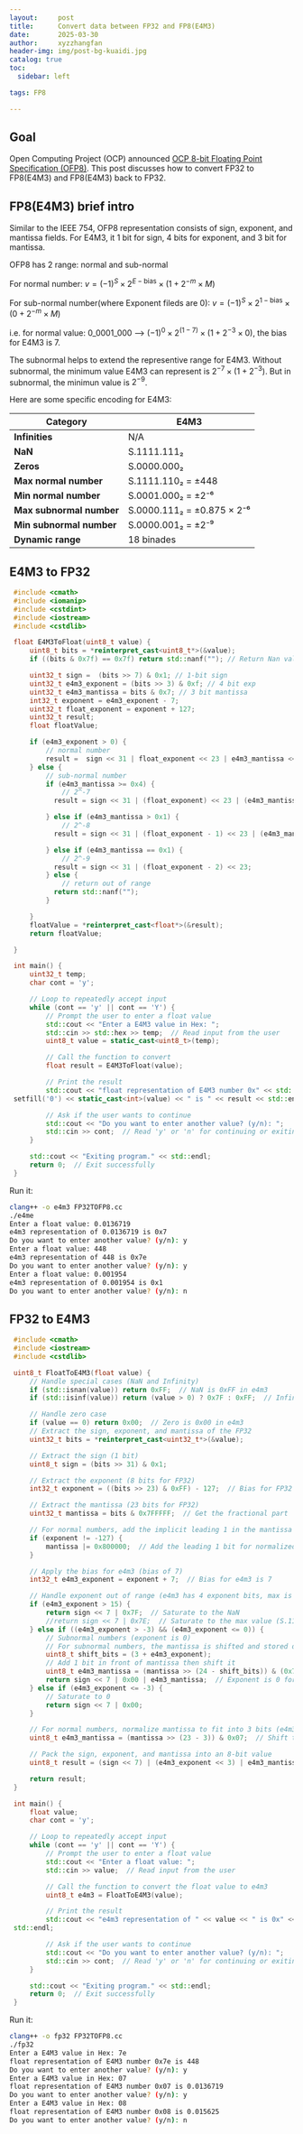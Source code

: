 ```yaml
---
layout:     post
title:      Convert data between FP32 and FP8(E4M3)
date:       2025-03-30
author:     xyzzhangfan
header-img: img/post-bg-kuaidi.jpg
catalog: true
toc:
  sidebar: left

tags: FP8

---
```


## Goal
Open Computing Project (OCP) announced [OCP 8-bit Floating Point Specification (OFP8)](https://www.opencompute.org/documents/ocp-8-bit-floating-point-specification-ofp8-revision-1-0-2023-12-01-pdf-1). This post discusses how to convert FP32 to FP8(E4M3) and FP8(E4M3) back to FP32.

## FP8(E4M3) brief intro
Similar to the IEEE 754, OFP8 representation consists of sign, exponent, and mantissa fields. For E4M3, it 1 bit for sign, 4 bits for exponent, and 3 bit for mantissa.

OFP8 has 2 range: normal and sub-normal

For normal number:
$v = (-1)^S \times 2^{E - \text{bias}} \times (1 + 2^{-m} \times M)$

For sub-normal number(where Exponent fileds are 0):
$v = (-1)^S \times 2^{1 - \text{bias}} \times (0 + 2^{-m} \times M)$

i.e. for normal value: 0_0001_000 --> $(-1)^0 \times 2^{(1-7)} \times (1 + 2^{-3} \times 0)$, the bias for E4M3 is 7. 

The subnormal helps to extend the representive range for E4M3. Without subnormal, the minimum value E4M3 can represent is $2^{-7} \times (1 + 2^{-3})$. But in subnormal, the minimun value is $2^{-9}$.

Here are some specific encoding for E4M3:

| Category                 | E4M3                  |
|--------------------------|----------------------|
| **Infinities**           | N/A                  |
| **NaN**                 | S.1111.111₂          |
| **Zeros**               | S.0000.000₂          |
| **Max normal number**    | S.1111.110₂ = ±448   |
| **Min normal number**    | S.0001.000₂ = ±2⁻⁶   |
| **Max subnormal number** | S.0000.111₂ = ±0.875 × 2⁻⁶ |
| **Min subnormal number** | S.0000.001₂ = ±2⁻⁹   |
| **Dynamic range**        | 18 binades           |



## E4M3 to FP32
```cpp
 #include <cmath>
 #include <iomanip>
 #include <cstdint>
 #include <iostream>
 #include <cstdlib>

 float E4M3ToFloat(uint8_t value) {
     uint8_t bits = *reinterpret_cast<uint8_t*>(&value);
     if ((bits & 0x7f) == 0x7f) return std::nanf(""); // Return Nan value

     uint32_t sign =  (bits >> 7) & 0x1; // 1-bit sign
     uint32_t e4m3_exponent = (bits >> 3) & 0xf; // 4 bit exp
     uint32_t e4m3_mantissa = bits & 0x7; // 3 bit mantissa
     int32_t exponent = e4m3_exponent - 7;
     uint32_t float_exponent = exponent + 127;
     uint32_t result;
     float floatValue;

     if (e4m3_exponent > 0) {
         // normal number
         result =  sign << 31 | float_exponent << 23 | e4m3_mantissa << (23 - 3);
     } else {
         // sub-normal number
         if (e4m3_mantissa >= 0x4) {
             // 2^-7
           result = sign << 31 | (float_exponent) << 23 | (e4m3_mantissa & 0x3) << (23 -2);

         } else if (e4m3_mantissa > 0x1) {
             // 2^-8
           result = sign << 31 | (float_exponent - 1) << 23 | (e4m3_mantissa & 0x1) << (23 -1);

         } else if (e4m3_mantissa == 0x1) {
             // 2^-9
           result = sign << 31 | (float_exponent - 2) << 23;
         } else {
             // return out of range
           return std::nanf("");
         }

     }
     floatValue = *reinterpret_cast<float*>(&result);
     return floatValue;

 }

 int main() {
     uint32_t temp;
     char cont = 'y';

     // Loop to repeatedly accept input
     while (cont == 'y' || cont == 'Y') {
         // Prompt the user to enter a float value
         std::cout << "Enter a E4M3 value in Hex: ";
         std::cin >> std::hex >> temp;  // Read input from the user
         uint8_t value = static_cast<uint8_t>(temp);

         // Call the function to convert
         float result = E4M3ToFloat(value);

         // Print the result
         std::cout << "float representation of E4M3 number 0x" << std::hex << std::setw(2) << std::
 setfill('0') << static_cast<int>(value) << " is " << result << std::endl;

         // Ask if the user wants to continue
         std::cout << "Do you want to enter another value? (y/n): ";
         std::cin >> cont;  // Read 'y' or 'n' for continuing or exiting
     }

     std::cout << "Exiting program." << std::endl;
     return 0;  // Exit successfully
 }
 ```
Run it:

```bash
clang++ -o e4m3 FP32TOFP8.cc
./e4me
Enter a float value: 0.0136719
e4m3 representation of 0.0136719 is 0x7
Do you want to enter another value? (y/n): y
Enter a float value: 448
e4m3 representation of 448 is 0x7e
Do you want to enter another value? (y/n): y
Enter a float value: 0.001954
e4m3 representation of 0.001954 is 0x1
Do you want to enter another value? (y/n): n
```


## FP32 to E4M3
```cpp
 #include <cmath>
 #include <iostream>
 #include <cstdlib>

 uint8_t FloatToE4M3(float value) {
     // Handle special cases (NaN and Infinity)
     if (std::isnan(value)) return 0xFF;  // NaN is 0xFF in e4m3
     if (std::isinf(value)) return (value > 0) ? 0x7F : 0xFF;  // Infinity, 0x7F for +Inf, 0xFF for -Inf

     // Handle zero case
     if (value == 0) return 0x00;  // Zero is 0x00 in e4m3
     // Extract the sign, exponent, and mantissa of the FP32
     uint32_t bits = *reinterpret_cast<uint32_t*>(&value);

     // Extract the sign (1 bit)
     uint8_t sign = (bits >> 31) & 0x1;

     // Extract the exponent (8 bits for FP32)
     int32_t exponent = ((bits >> 23) & 0xFF) - 127;  // Bias for FP32 is 127

     // Extract the mantissa (23 bits for FP32)
     uint32_t mantissa = bits & 0x7FFFFF;  // Get the fractional part

     // For normal numbers, add the implicit leading 1 in the mantissa
     if (exponent != -127) {
         mantissa |= 0x800000;  // Add the leading 1 bit for normalized values
     }

     // Apply the bias for e4m3 (bias of 7)
     int32_t e4m3_exponent = exponent + 7;  // Bias for e4m3 is 7

     // Handle exponent out of range (e4m3 has 4 exponent bits, max is 15)
     if (e4m3_exponent > 15) {
         return sign << 7 | 0x7F;  // Saturate to the NaN
         //return sign << 7 | 0x7E;  // Saturate to the max value (S.1111.110 = S.448)
     } else if ((e4m3_exponent > -3) && (e4m3_exponent <= 0)) {
         // Subnormal numbers (exponent is 0)
         // For subnormal numbers, the mantissa is shifted and stored directly
         uint8_t shift_bits = (3 + e4m3_exponent);
         // Add 1 bit in front of mantissa then shift it
         uint8_t e4m3_mantissa = (mantissa >> (24 - shift_bits)) & (0x7 >> (0-e4m3_exponent));  //Shift to get the top N bits (3 to 1)
         return sign << 7 | 0x00 | e4m3_mantissa;  // Exponent is 0 for subnormal numbers
     } else if (e4m3_exponent <= -3) {
         // Saturate to 0
         return sign << 7 | 0x00;
     }

     // For normal numbers, normalize mantissa to fit into 3 bits (e4m3 has 3 bits for mantissa)
     uint8_t e4m3_mantissa = (mantissa >> (23 - 3)) & 0x07;  // Shift to get the top 3 bits

     // Pack the sign, exponent, and mantissa into an 8-bit value
     uint8_t result = (sign << 7) | (e4m3_exponent << 3) | e4m3_mantissa;

     return result;
 }

 int main() {
     float value;
     char cont = 'y';

     // Loop to repeatedly accept input
     while (cont == 'y' || cont == 'Y') {
         // Prompt the user to enter a float value
         std::cout << "Enter a float value: ";
         std::cin >> value;  // Read input from the user

         // Call the function to convert the float value to e4m3
         uint8_t e4m3 = FloatToE4M3(value);

         // Print the result
         std::cout << "e4m3 representation of " << value << " is 0x" << std::hex << (int)e4m3 <<
 std::endl;

         // Ask if the user wants to continue
         std::cout << "Do you want to enter another value? (y/n): ";
         std::cin >> cont;  // Read 'y' or 'n' for continuing or exiting
     }

     std::cout << "Exiting program." << std::endl;
     return 0;  // Exit successfully
 }
```

Run it:

```bash
clang++ -o fp32 FP32TOFP8.cc
./fp32
Enter a E4M3 value in Hex: 7e
float representation of E4M3 number 0x7e is 448
Do you want to enter another value? (y/n): y
Enter a E4M3 value in Hex: 07
float representation of E4M3 number 0x07 is 0.0136719
Do you want to enter another value? (y/n): y
Enter a E4M3 value in Hex: 08
float representation of E4M3 number 0x08 is 0.015625
Do you want to enter another value? (y/n): n
```
